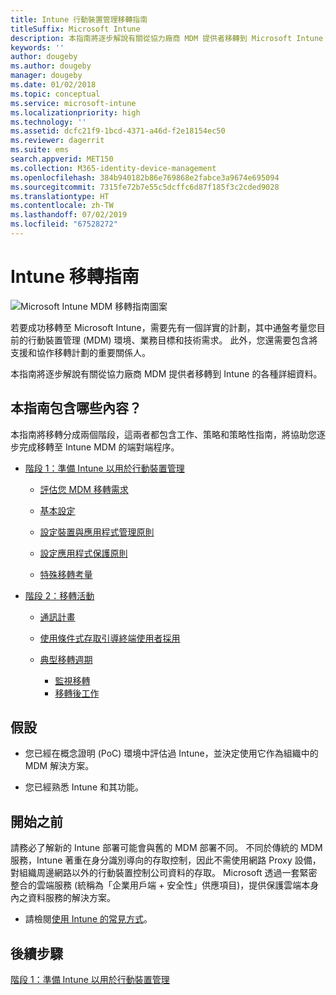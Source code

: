 ```yaml
---
title: Intune 行動裝置管理移轉指南
titleSuffix: Microsoft Intune
description: 本指南將逐步解說有關從協力廠商 MDM 提供者移轉到 Microsoft Intune 的各種詳細資料。
keywords: ''
author: dougeby
ms.author: dougeby
manager: dougeby
ms.date: 01/02/2018
ms.topic: conceptual
ms.service: microsoft-intune
ms.localizationpriority: high
ms.technology: ''
ms.assetid: dcfc21f9-1bcd-4371-a46d-f2e18154ec50
ms.reviewer: dagerrit
ms.suite: ems
search.appverid: MET150
ms.collection: M365-identity-device-management
ms.openlocfilehash: 384b940182b86e769868e2fabce3a9674e695094
ms.sourcegitcommit: 7315fe72b7e55c5dcffc6d87f185f3c2cded9028
ms.translationtype: HT
ms.contentlocale: zh-TW
ms.lasthandoff: 07/02/2019
ms.locfileid: "67528272"
---
```

# <a name="intune-migration-guide"></a>Intune 移轉指南

![Microsoft Intune MDM 移轉指南圖案](./media/MDM-migration-guide-art.PNG)

若要成功移轉至 Microsoft Intune，需要先有一個詳實的計劃，其中通盤考量您目前的行動裝置管理 (MDM) 環境、業務目標和技術需求。 此外，您還需要包含將支援和協作移轉計劃的重要關係人。

本指南將逐步解說有關從協力廠商 MDM 提供者移轉到 Intune 的各種詳細資料。

## <a name="whats-included-in-this-guide"></a>本指南包含哪些內容？

本指南將移轉分成兩個階段，這兩者都包含工作、策略和策略性指南，將協助您逐步完成移轉至 Intune MDM 的端對端程序。

-   [階段 1：準備 Intune 以用於行動裝置管理](migration-guide-prepare.md)

    -   [評估您 MDM 移轉需求](migration-guide-prepare.md#assess-mdm-requirements)

    -   [基本設定](migration-guide-setup.md)

    -   [設定裝置與應用程式管理原則](migration-guide-configure-policies.md)

    -   [設定應用程式保護原則](migration-guide-app-protection-policies.md)

    -   [特殊移轉考量](migration-guide-considerations.md)

-   [階段 2：移轉活動](migration-guide-campaign.md)

    -   [通訊計畫](migration-guide-communication-plan.md)

    -   [使用條件式存取引導終端使用者採用](migration-guide-drive-adoption.md)

    -   [典型移轉週期](migration-guide-cycle.md)
        -   [監視移轉](migration-guide-cycle.md#monitoring-migration)
        -   [移轉後工作](migration-guide-cycle.md#post-migration)

## <a name="assumptions"></a>假設

-   您已經在概念證明 (PoC) 環境中評估過 Intune，並決定使用它作為組織中的 MDM 解決方案。

-   您已經熟悉 Intune 和其功能。

## <a name="before-you-begin"></a>開始之前

請務必了解新的 Intune 部署可能會與舊的 MDM 部署不同。 不同於傳統的 MDM 服務，Intune 著重在身分識別導向的存取控制，因此不需使用網路 Proxy 設備，對組織周邊網路以外的行動裝置控制公司資料的存取。 Microsoft 透過一套緊密整合的雲端服務 (統稱為「企業用戶端 + 安全性」供應項目)，提供保護雲端本身內之資料服務的解決方案。

-   請檢閱[使用 Intune 的常見方式](common-scenarios.md)。

## <a name="next-steps"></a>後續步驟

[階段 1：準備 Intune 以用於行動裝置管理](migration-guide-prepare.md)
